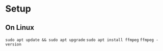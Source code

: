 # Setup
## On Linux
`sudo apt update && sudo apt upgrade`
`sudo apt install ffmpeg`
`ffmpeg -version`